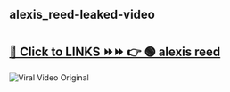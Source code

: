 
 ## alexis_reed-leaked-video 

# <h2><a href="https://clipsfans.com/alexis_reed&ref=git">🔗 Click to LINKS ⏩⏩ 👉 🟢 alexis reed </a></h2>

<a href="https://clipsfans.com/alexis_reed&ref=git" rel="nofollow" data-target="animated-image.originalLink"><img src="https://i.ibb.co.com/xMMVF88/686577567.gif" alt="Viral Video Original" style="max-width: 100%; display: inline-block;" data-target="animated-image.originalImage"></a>

